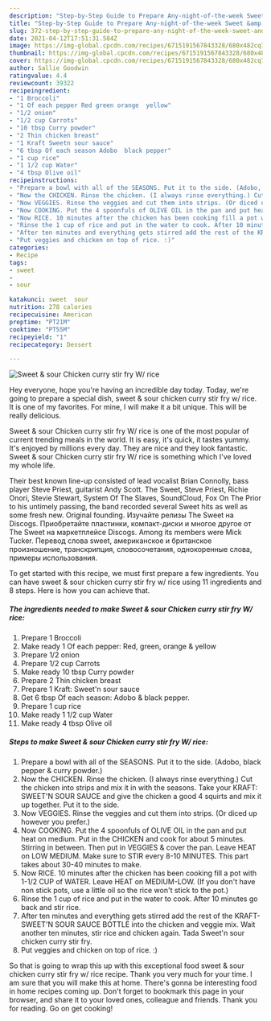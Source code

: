 ```yaml
---
description: "Step-by-Step Guide to Prepare Any-night-of-the-week Sweet &amp;amp; sour Chicken curry stir fry W/ rice"
title: "Step-by-Step Guide to Prepare Any-night-of-the-week Sweet &amp;amp; sour Chicken curry stir fry W/ rice"
slug: 372-step-by-step-guide-to-prepare-any-night-of-the-week-sweet-and-amp-sour-chicken-curry-stir-fry-w-rice
date: 2021-04-12T17:51:31.584Z
image: https://img-global.cpcdn.com/recipes/6715191567843328/680x482cq70/sweet-sour-chicken-curry-stir-fry-w-rice-recipe-main-photo.jpg
thumbnail: https://img-global.cpcdn.com/recipes/6715191567843328/680x482cq70/sweet-sour-chicken-curry-stir-fry-w-rice-recipe-main-photo.jpg
cover: https://img-global.cpcdn.com/recipes/6715191567843328/680x482cq70/sweet-sour-chicken-curry-stir-fry-w-rice-recipe-main-photo.jpg
author: Sallie Goodwin
ratingvalue: 4.4
reviewcount: 39322
recipeingredient:
- "1 Broccoli"
- "1 Of each pepper Red green orange  yellow"
- "1/2 onion"
- "1/2 cup Carrots"
- "10 tbsp Curry powder"
- "2 Thin chicken breast"
- "1 Kraft Sweetn sour sauce"
- "6 tbsp Of each season Adobo  black pepper"
- "1 cup rice"
- "1 1/2 cup Water"
- "4 tbsp Olive oil"
recipeinstructions:
- "Prepare a bowl with all of the SEASONS. Put it to the side. (Adobo, black pepper &amp; curry powder.)"
- "Now the CHICKEN. Rinse the chicken. (I always rinse everything.) Cut the chicken into strips and mix it in with the seasons. Take your KRAFT: SWEET&#39;N SOUR SAUCE and give the chicken a good 4 squirts and mix it up together. Put it to the side."
- "Now VEGGIES. Rinse the veggies and cut them into strips. (Or diced up however you prefer.)"
- "Now COOKING. Put the 4 spoonfuls of OLIVE OIL in the pan and put heat on medium. Put in the CHICKEN and cook for about 5 minutes. Stirring in between. Then put in VEGGIES &amp; cover the pan. Leave HEAT on LOW MEDIUM. Make sure to STIR every 8-10 MINUTES. This part takes about 30-40 minutes to make."
- "Now RICE. 10 minutes after the chicken has been cooking fill a pot with 1-1/2 CUP of WATER. Leave HEAT on MEDIUM-LOW. (If you don&#39;t have non stick pots, use a little oil so the rice won&#39;t stick to the pot.)"
- "Rinse the 1 cup of rice and put in the water to cook. After 10 minutes go back and stir rice."
- "After ten minutes and everything gets stirred add the rest of the KRAFT-SWEET&#39;N SOUR SAUCE BOTTLE into the chicken and veggie mix. Wait another ten minutes, stir rice and chicken again. Tada Sweet&#39;n sour chicken curry stir fry."
- "Put veggies and chicken on top of rice. :)"
categories:
- Recipe
tags:
- sweet
- 
- sour

katakunci: sweet  sour 
nutrition: 278 calories
recipecuisine: American
preptime: "PT21M"
cooktime: "PT55M"
recipeyield: "1"
recipecategory: Dessert

---
```



![Sweet &amp; sour Chicken curry stir fry W/ rice](https://img-global.cpcdn.com/recipes/6715191567843328/680x482cq70/sweet-sour-chicken-curry-stir-fry-w-rice-recipe-main-photo.jpg)

Hey everyone, hope you're having an incredible day today. Today, we're going to prepare a special dish, sweet &amp; sour chicken curry stir fry w/ rice. It is one of my favorites. For mine, I will make it a bit unique. This will be really delicious.

Sweet &amp; sour Chicken curry stir fry W/ rice is one of the most popular of current trending meals in the world. It is easy, it's quick, it tastes yummy. It's enjoyed by millions every day. They are nice and they look fantastic. Sweet &amp; sour Chicken curry stir fry W/ rice is something which I've loved my whole life.

Their best known line-up consisted of lead vocalist Brian Connolly, bass player Steve Priest, guitarist Andy Scott. The Sweet, Steve Priest, Richie Onori, Stevie Stewart, System Of The Slaves, SoundCloud, Fox On The Prior to his untimely passing, the band recorded several Sweet hits as well as some fresh new. Original founding. Изучайте релизы The Sweet на Discogs. Приобретайте пластинки, компакт-диски и многое другое от The Sweet на маркетплейсе Discogs. Among its members were Mick Tucker. Перевод слова sweet, американское и британское произношение, транскрипция, словосочетания, однокоренные слова, примеры использования.


To get started with this recipe, we must first prepare a few ingredients. You can have sweet &amp; sour chicken curry stir fry w/ rice using 11 ingredients and 8 steps. Here is how you can achieve that.

<!--inarticleads1-->

##### The ingredients needed to make Sweet &amp; sour Chicken curry stir fry W/ rice:

1. Prepare 1 Broccoli
1. Make ready 1 Of each pepper: Red, green, orange &amp; yellow
1. Prepare 1/2 onion
1. Prepare 1/2 cup Carrots
1. Make ready 10 tbsp Curry powder
1. Prepare 2 Thin chicken breast
1. Prepare 1 Kraft: Sweet&#39;n sour sauce
1. Get 6 tbsp Of each season: Adobo &amp; black pepper.
1. Prepare 1 cup rice
1. Make ready 1 1/2 cup Water
1. Make ready 4 tbsp Olive oil




<!--inarticleads2-->

##### Steps to make Sweet &amp; sour Chicken curry stir fry W/ rice:

1. Prepare a bowl with all of the SEASONS. Put it to the side. (Adobo, black pepper &amp; curry powder.)
1. Now the CHICKEN. Rinse the chicken. (I always rinse everything.) Cut the chicken into strips and mix it in with the seasons. Take your KRAFT: SWEET&#39;N SOUR SAUCE and give the chicken a good 4 squirts and mix it up together. Put it to the side.
1. Now VEGGIES. Rinse the veggies and cut them into strips. (Or diced up however you prefer.)
1. Now COOKING. Put the 4 spoonfuls of OLIVE OIL in the pan and put heat on medium. Put in the CHICKEN and cook for about 5 minutes. Stirring in between. Then put in VEGGIES &amp; cover the pan. Leave HEAT on LOW MEDIUM. Make sure to STIR every 8-10 MINUTES. This part takes about 30-40 minutes to make.
1. Now RICE. 10 minutes after the chicken has been cooking fill a pot with 1-1/2 CUP of WATER. Leave HEAT on MEDIUM-LOW. (If you don&#39;t have non stick pots, use a little oil so the rice won&#39;t stick to the pot.)
1. Rinse the 1 cup of rice and put in the water to cook. After 10 minutes go back and stir rice.
1. After ten minutes and everything gets stirred add the rest of the KRAFT-SWEET&#39;N SOUR SAUCE BOTTLE into the chicken and veggie mix. Wait another ten minutes, stir rice and chicken again. Tada Sweet&#39;n sour chicken curry stir fry.
1. Put veggies and chicken on top of rice. :)




So that is going to wrap this up with this exceptional food sweet &amp; sour chicken curry stir fry w/ rice recipe. Thank you very much for your time. I am sure that you will make this at home. There's gonna be interesting food in home recipes coming up. Don't forget to bookmark this page in your browser, and share it to your loved ones, colleague and friends. Thank you for reading. Go on get cooking!
